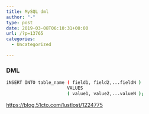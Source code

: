 ```yaml
---
title: MySQL dml
author: "-"
type: post
date: 2019-03-08T06:10:31+00:00
url: /?p=13765
categories:
  - Uncategorized

---
```

### DML

```bash
iNSERT INTO table_name ( field1, field2,...fieldN )
                       VALUES
                       ( value1, value2,...valueN );
```

https://blog.51cto.com/lustlost/1224775